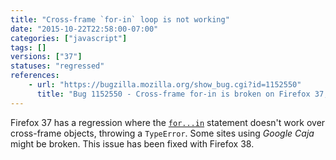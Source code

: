 ```yaml
---
title: "Cross-frame `for-in` loop is not working"
date: "2015-10-22T22:58:00-07:00"
categories: ["javascript"]
tags: []
versions: ["37"]
statuses: "regressed"
references:
    - url: "https://bugzilla.mozilla.org/show_bug.cgi?id=1152550"
      title: "Bug 1152550 - Cross-frame for-in is broken on Firefox 37, 38 beta"
---
```

Firefox 37 has a regression where the [`for...in`](https://developer.mozilla.org/en-US/docs/Web/JavaScript/Reference/Statements/for...in) statement doesn't work over cross-frame objects, throwing a `TypeError`. Some sites using *Google Caja* might be broken. This issue has been fixed with Firefox 38.
